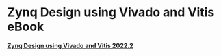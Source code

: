 # Zynq Design using Vivado and Vitis eBook
<a href="https://play.google.com/store/books/details?id=1hG6EAAAQBAJ"><b>Zynq Design using Vivado and Vitis 2022.2</b></a><br>
